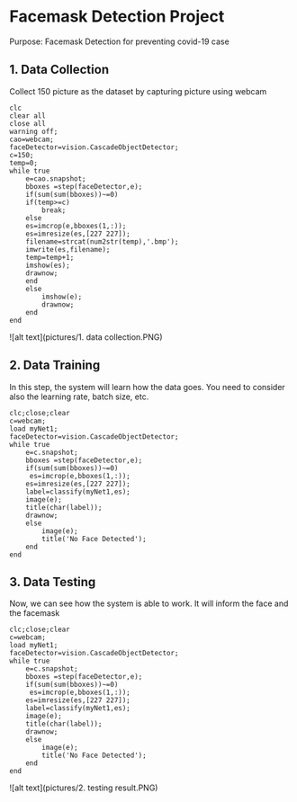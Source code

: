 
# Facemask Detection Project
Purpose: Facemask Detection for preventing covid-19 case

## 1. Data Collection
Collect 150 picture as the dataset by capturing picture using webcam

```
clc
clear all
close all
warning off;
cao=webcam;
faceDetector=vision.CascadeObjectDetector;
c=150;
temp=0;
while true
    e=cao.snapshot;
    bboxes =step(faceDetector,e);
    if(sum(sum(bboxes))~=0)
    if(temp>=c)
        break;
    else
    es=imcrop(e,bboxes(1,:));
    es=imresize(es,[227 227]);
    filename=strcat(num2str(temp),'.bmp');
    imwrite(es,filename);
    temp=temp+1;
    imshow(es);
    drawnow;
    end
    else
        imshow(e);
        drawnow;
    end
end
```
![alt text](pictures/1. data collection.PNG)

## 2. Data Training
In this step, the system will learn how the data goes. You need to consider also the learning rate, batch size, etc.

```
clc;close;clear
c=webcam;
load myNet1;
faceDetector=vision.CascadeObjectDetector;
while true
    e=c.snapshot;
    bboxes =step(faceDetector,e);
    if(sum(sum(bboxes))~=0)
     es=imcrop(e,bboxes(1,:));
    es=imresize(es,[227 227]);
    label=classify(myNet1,es);
    image(e);
    title(char(label));
    drawnow;
    else
        image(e);
        title('No Face Detected');
    end
end
```


## 3. Data Testing

Now, we can see how the system is able to work. 
It will inform the face and the facemask

```
clc;close;clear
c=webcam;
load myNet1;
faceDetector=vision.CascadeObjectDetector;
while true
    e=c.snapshot;
    bboxes =step(faceDetector,e);
    if(sum(sum(bboxes))~=0)
     es=imcrop(e,bboxes(1,:));
    es=imresize(es,[227 227]);
    label=classify(myNet1,es);
    image(e);
    title(char(label));
    drawnow;
    else
        image(e);
        title('No Face Detected');
    end
end
```
![alt text](pictures/2. testing result.PNG)

